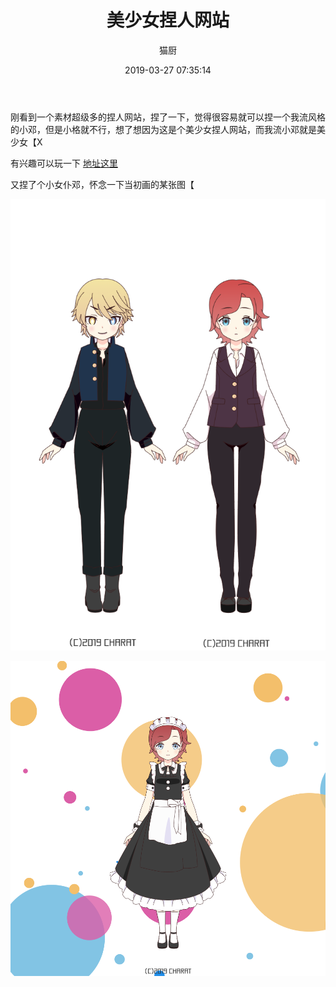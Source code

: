 ﻿---
layout: post
title: 美少女捏人网站
date: 2019-03-27 07:35:14
updated: 2019-03-27 08:09:18
comments: true
categories: [Photo]
tags: [ggad]
author: "猫厨"
description: ""
toc: true
---

<p>刚看到一个素材超级多的捏人网站，捏了一下，觉得很容易就可以捏一个我流风格的小邓，但是小格就不行，想了想因为这是个美少女捏人网站，而我流小邓就是美少女【X</p> 
<p>有兴趣可以玩一下&nbsp;<a rel="nofollow" href="https://charat.me/genesis/create/" target="_blank"  >地址这里</a></p> 
<p>又捏了个小女仆邓，怀念一下当初画的某张图【</p>

![](https://raw.githubusercontent.com/alicewish/meowchain247/master/img_cVZNdzJtQk9JV2ZjTXNTSHN4RUVhUkJQQ09TbWlxQ1FCaWhWSGh2YWszd1NpcGVxMWVNTnB3PT0.png)

![](https://raw.githubusercontent.com/alicewish/meowchain247/master/img_cVZNdzJtQk9JV2VMOGQ2c3pxVVVjaGRqTmU5ZUFXUC9HMW5rYkFMZVJ6Z0tjTlJ3b2Z4alFnPT0.png)
